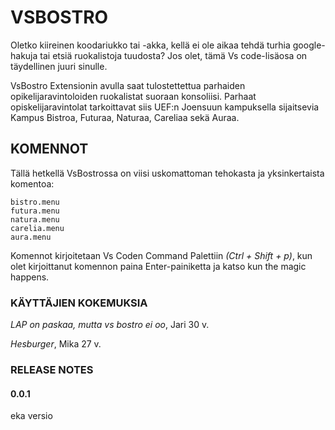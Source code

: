 # VSBOSTRO

Oletko kiireinen koodariukko tai -akka, kellä ei ole aikaa tehdä turhia google-hakuja tai etsiä ruokalistoja tuudosta?
Jos olet, tämä Vs code-lisäosa on täydellinen juuri sinulle.

VsBostro Extensionin avulla saat tulostettettua parhaiden opikelijaravintoloiden ruokalistat suoraan konsoliisi.
Parhaat opiskelijaravintolat tarkoittavat siis UEF:n Joensuun kampuksella sijaitsevia Kampus Bistroa, Futuraa, Naturaa, Careliaa sekä Auraa.

## KOMENNOT

Tällä hetkellä VsBostrossa on viisi uskomattoman tehokasta ja yksinkertaista komentoa:

```
bistro.menu
futura.menu
natura.menu
carelia.menu
aura.menu

```

Komennot kirjoitetaan Vs Coden Command Palettiin _(Ctrl + Shift + p)_, kun olet kirjoittanut komennon paina Enter-painiketta ja katso kun the magic happens.

### KÄYTTÄJIEN KOKEMUKSIA

_LAP on paskaa, mutta vs bostro ei oo_, Jari 30 v.

_Hesburger_, Mika 27 v.

### RELEASE NOTES

#### 0.0.1

eka versio
